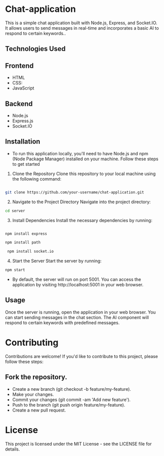 # Chat-application
This is a simple chat application built with Node.js, Express, and Socket.IO. It allows users to send messages in real-time and incorporates a basic AI to respond to certain keywords..

## Technologies Used

## Frontend
-  HTML
- CSS: 
- JavaScript
## Backend
- Node.js
- Express.js
- Socket.IO
  
## Installation

- To run this application locally, you'll need to have Node.js and npm (Node Package Manager) installed on your machine. Follow these steps to get started

1. Clone the Repository
Clone this repository to your local machine using the following command:

``` bash

git clone https://github.com/your-username/chat-application.git
```
2. Navigate to the Project Directory
Navigate into the project directory:

``` bash
cd server
```
3. Install Dependencies
Install the necessary dependencies by running:

``` bash

npm install express
```
``` bash
npm install path
```
``` bash
 npm install socket.io
```
4. Start the Server
Start the server by running:

``` bash
npm start
```
- By default, the server will run on port 5001. You can access the application by visiting http://localhost:5001 in your web browser.

## Usage
Once the server is running, open the application in your web browser. You can start sending messages in the chat section. The AI component will respond to certain keywords with predefined messages.

# Contributing

Contributions are welcome! If you'd like to contribute to this project, please follow these steps:

## Fork the repository.
- Create a new branch (git checkout -b feature/my-feature).
- Make your changes.
- Commit your changes (git commit -am 'Add new feature').
- Push to the branch (git push origin feature/my-feature).
- Create a new pull request.

# License
This project is licensed under the MIT License - see the LICENSE file for details.


